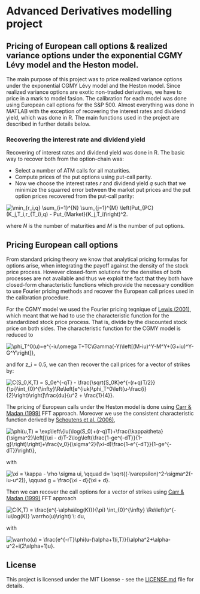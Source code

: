 # Advanced Derivatives modelling project

## Pricing of European call options & realized variance options under the exponential CGMY Lévy model and the Heston model.

The main purpose of this project was to price realized variance options under the exponential CGMY Lévy model and the Heston model. Since realized variance options are exotic non-traded derivatives, we have to price in a mark to model fasion. The calibration for each model was done using European call options for the S&P 500. Almost everything was done in MATLAB with the exception of recovering the interest rates and dividend yield, which was done in R. The main functions used in the project are described in further details below. 

### Recovering the interest rate and dividend yield

Recovering of interest rates and dividend yield was done in R. The basic way to recover both from the option-chain was:

* Select a number of ATM calls for all maturities.
* Compute prices of the put options using put-call parity.
* Now we choose the interest rates *r* and dividend yield *q* such that we minimize the squarred error between the market put prices and the put option prices recovered from the put-call parity:

<img src="https://latex.codecogs.com/svg.latex?\min_{r_i,q}&space;\sum_{i=1}^{N}&space;\sum_{j=1}^{M}&space;\left(Put_{PC}(K_j,T_i,r_{T_i},q)&space;-&space;Put_{Market}(K_j,T_i)\right)^2." title="\min_{r_i,q} \sum_{i=1}^{N} \sum_{j=1}^{M} \left(Put_{PC}(K_j,T_i,r_{T_i},q) - Put_{Market}(K_j,T_i)\right)^2." />

where *N* is the number of maturities and *M* is the number of put options. 


## Pricing European call options

From standard pricing theory we know that analytical pricing formulas for options arise, when integrating the payoff against the density of the stock price process. However closed-form solutions for the densities of both processes are not available and thus we exploit the fact that they both have closed-form characteristic functions which provide the necessary condition to use Fourier pricing methods and recover the European call prices used in the calibration procedure. 

For the CGMY model we used the Fourier pricing teqnique of [Lewis (2001)](https://papers.ssrn.com/sol3/papers.cfm?abstract_id=282110), which meant that we had to use the characteristic function for the standardized stock price process. That is, divide by the discounted stock price on both sides. The characteristic function for the CGMY model is reduced to 

<img src="https://latex.codecogs.com/svg.latex?\phi_T^0(u)=e^{-iu\omega&space;T&plus;TC\Gamma(-Y)\left[(M-iu)^Y-M^Y&plus;(G&plus;iu)^Y-G^Y\right]}," title="\phi_T^0(u)=e^{-iu\omega T+TC\Gamma(-Y)\left[(M-iu)^Y-M^Y+(G+iu)^Y-G^Y\right]}," />

and for z_i = 0.5, we can then recover the call prices for a vector of strikes by: 

<img src="https://latex.codecogs.com/svg.latex?C(S_0,K,T)&space;=&space;S_0e^{-qT}&space;-&space;\frac{\sqrt{S_0K}e^{-(r&plus;q)T/2}}{\pi}\int_{0}^{\infty}\Re\left[e^{iuk}\phi_T^0\left(u-\frac{i}{2}\right)\right]\frac{du}{u^2&space;&plus;&space;\frac{1}{4}}." title="C(S_0,K,T) = S_0e^{-qT} - \frac{\sqrt{S_0K}e^{-(r+q)T/2}}{\pi}\int_{0}^{\infty}\Re\left[e^{iuk}\phi_T^0\left(u-\frac{i}{2}\right)\right]\frac{du}{u^2 + \frac{1}{4}}." />

The pricing of European calls under the Heston model is done using [Carr & Madan (1999)](http://homepages.ulb.ac.be/~cazizieh/sp_files/CarrMadan%201998.pdf) FFT approach. Moreover we use the consistent characteristic function derived by [Schoutens et al. (2006)](https://perswww.kuleuven.be/~u0009713/ScSiTi03.pdf), 

<img src="https://latex.codecogs.com/svg.latex?\phi(u,T)&space;=&space;\exp\left\{iu(\log(S_0)&plus;(r-q)T)&plus;\frac{\kappa\theta}{\sigma^2}\left[(\xi&space;-&space;d)T-2\log\left(\frac{1-ge^{-dT}}{1-g}\right)\right]&plus;\frac{v_0}{\sigma^2}(\xi-d)\frac{1-e^{-dT}}{1-ge^{-dT}}\right\}," title="\phi(u,T) = \exp\left\{iu(\log(S_0)+(r-q)T)+\frac{\kappa\theta}{\sigma^2}\left[(\xi - d)T-2\log\left(\frac{1-ge^{-dT}}{1-g}\right)\right]+\frac{v_0}{\sigma^2}(\xi-d)\frac{1-e^{-dT}}{1-ge^{-dT}}\right\}," />

with 

<img src="https://latex.codecogs.com/svg.latex?\xi&space;=&space;\kappa&space;-&space;\rho&space;\sigma&space;ui,&space;\qquad&space;d=&space;\sqrt{(-\varepsilon)^2-\sigma^2(-iu-u^2)},&space;\qquad&space;g&space;=&space;\frac{\xi&space;-&space;d}{\xi&space;&plus;&space;d}." title="\xi = \kappa - \rho \sigma ui, \qquad d= \sqrt{(-\varepsilon)^2-\sigma^2(-iu-u^2)}, \qquad g = \frac{\xi - d}{\xi + d}." />

Then we can recover the call options for a vector of strikes using [Carr & Madan (1999)](http://homepages.ulb.ac.be/~cazizieh/sp_files/CarrMadan%201998.pdf) FFT approach

<img src="https://latex.codecogs.com/svg.latex?C(K,T)&space;=&space;\frac{e^{-\alpha\log(K)}}{\pi}&space;\int_{0}^{\infty}&space;\Re\left(e^{-iu\log(K)}&space;\varrho(u)\right)&space;\:&space;du," title="C(K,T) = \frac{e^{-\alpha\log(K)}}{\pi} \int_{0}^{\infty} \Re\left(e^{-iu\log(K)} \varrho(u)\right) \: du," />

with

<img src="https://latex.codecogs.com/svg.latex?\varrho(u)&space;=&space;\frac{e^{-rT}\phi(u-(\alpha&plus;1)i,T)}{\alpha^2&plus;\alpha-u^2&plus;i(2\alpha&plus;1)u}." title="\varrho(u) = \frac{e^{-rT}\phi(u-(\alpha+1)i,T)}{\alpha^2+\alpha-u^2+i(2\alpha+1)u}." />

## License

This project is licensed under the MIT License - see the [LICENSE.md](LICENSE.md) file for details.